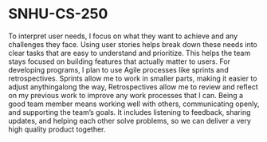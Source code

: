# SNHU-CS-250

  To interpret user needs, I focus on what they want to achieve and any challenges they face. Using user stories helps break down these needs into clear tasks that are easy to understand and prioritize. This helps the team stays focused on building features that actually matter to users.
  For developing programs, I plan to use Agile processes like sprints and retrospectives. Sprints allow me to work in smaller parts, making it easier to adjust anythingalong the way, Retrospectives allow me to review and reflect on my previous work to improve any work processes that I can.
  Being a good team member means working well with others, communicating openly, and supporting the team’s goals. It includes listening to feedback, sharing updates, and helping each other solve problems, so we can deliver a very high quality product together.

